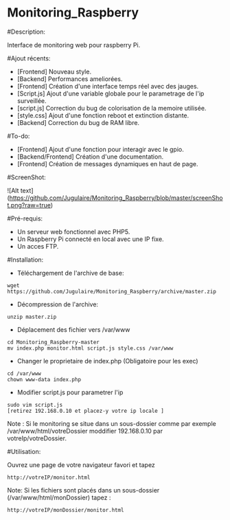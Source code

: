 # Monitoring_Raspberry

#Description: 

Interface de monitoring web pour raspberry Pi.

#Ajout récents:

* [Frontend] Nouveau style.
* [Backend] Performances ameliorées.
* [Frontend] Création d'une interface temps réel avec des jauges.
* [Script.js] Ajout d'une variable globale pour le parametrage de l'ip surveillée.
* [script.js] Correction du bug de colorisation de la memoire utilisée.
* [style.css] Ajout d'une fonction reboot et extinction distante.
* [Backend] Correction du bug de RAM libre.

#To-do: 
 
* [Frontend] Ajout d'une fonction pour interagir avec le gpio. 
* [Backend/Frontend] Création d'une documentation.
* [Frontend] Création de messages dynamiques en haut de page.

#ScreenShot: 
 

![Alt text] (https://github.com/Jugulaire/Monitoring_Raspberry/blob/master/screenShot.png?raw=true)

#Pré-requis: 

* Un serveur web fonctionnel avec PHP5.
* Un Raspberry Pi connecté en local avec une IP fixe.
* Un acces FTP. 

#Installation: 

*  Téléchargement de l'archive de base:   
```
wget https://github.com/Jugulaire/Monitoring_Raspberry/archive/master.zip
```
*  Décompression de l'archive:
```
unzip master.zip
```
*  Déplacement des fichier vers /var/www
```
cd Monitoring_Raspberry-master
mv index.php monitor.html script.js style.css /var/www
```
*  Changer le proprietaire de index.php (Obligatoire pour les exec)
```
cd /var/www
chown www-data index.php
```
*  Modifier script.js pour parametrer l'ip
```
sudo vim script.js
[retirez 192.168.0.10 et placez-y votre ip locale ] 
```
Note : Si le monitoring se situe dans un sous-dossier comme par exemple /var/www/html/votreDossier moddifier 192.168.0.10 par votreIp/votreDossier.

#Utilisation: 

Ouvrez une page de votre navigateur favori et tapez 
```
http://votreIP/monitor.html 

```
Note: Si les fichiers sont placés dans un sous-dossier (/var/www/html/monDossier) tapez :
```
http://votreIP/monDossier/monitor.html
```

